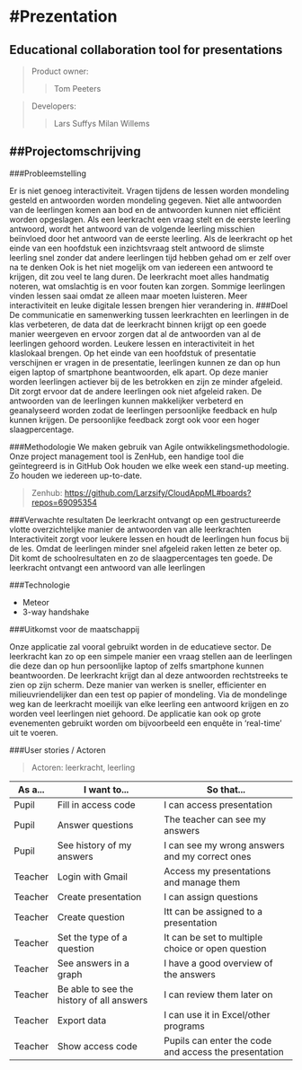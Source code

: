 #Prezentation
==========
Educational collaboration tool for presentations
----------

>Product owner: 
>>Tom Peeters

>Developers:
>>Lars Suffys
>>Milan Willems

##Projectomschrijving
--------------------------


###Probleemstelling

Er is niet genoeg interactiviteit. Vragen tijdens de lessen worden mondeling gesteld en antwoorden worden mondeling gegeven. Niet alle antwoorden van de leerlingen komen aan bod en de antwoorden kunnen niet efficiënt worden opgeslagen. Als een leerkracht een vraag stelt en de eerste leerling antwoord, wordt het antwoord van de volgende leerling misschien beïnvloed door het antwoord van de eerste leerling. Als de leerkracht op het einde van een hoofdstuk een inzichtsvraag stelt antwoord de slimste leerling snel zonder dat andere leerlingen tijd hebben gehad om er zelf over na te denken
Ook is het niet mogelijk om van iedereen een antwoord te krijgen, dit zou veel te lang duren.
De leerkracht moet alles handmatig noteren, wat omslachtig is en voor fouten kan zorgen. Sommige leerlingen vinden lessen saai omdat ze alleen maar moeten luisteren. Meer interactiviteit en leuke digitale lessen brengen hier verandering in.
###Doel
De communicatie en samenwerking tussen leerkrachten en leerlingen in de klas verbeteren, de data dat de leerkracht binnen krijgt op een goede manier weergeven en ervoor zorgen dat al de antwoorden van al de leerlingen gehoord worden. Leukere lessen en interactiviteit in het klaslokaal brengen. Op het einde van een hoofdstuk of presentatie verschijnen er vragen in de presentatie, leerlingen kunnen ze dan op hun eigen laptop of smartphone beantwoorden, elk apart. Op deze manier worden leerlingen actiever bij de les betrokken en zijn ze minder afgeleid. Dit zorgt ervoor dat de andere leerlingen ook niet afgeleid raken.
De antwoorden van de leerlingen kunnen makkelijker verbeterd en geanalyseerd worden zodat de leerlingen persoonlijke feedback en hulp kunnen krijgen. De persoonlijke feedback zorgt ook voor een hoger slaagpercentage.


###Methodologie
We maken gebruik van Agile ontwikkelingsmethodologie.
Onze project management tool is ZenHub, een handige tool die geïntegreerd is in GitHub
Ook houden we elke week een stand-up meeting. Zo houden we iedereen up-to-date.
>Zenhub: https://github.com/Larzsify/CloudAppML#boards?repos=69095354


###Verwachte resultaten
De leerkracht ontvangt op een gestructureerde vlotte overzichtelijke manier de antwoorden van alle leerkrachten
Interactiviteit zorgt voor leukere lessen en houdt de leerlingen hun focus bij de les. Omdat de leerlingen minder snel afgeleid raken letten ze beter op. Dit komt de schoolresultaten en zo de slaagpercentages ten goede. De leerkracht ontvangt een antwoord van alle leerlingen



###Technologie

- Meteor
- 3-way handshake


###Uitkomst voor de maatschappij


Onze applicatie zal vooral gebruikt worden in de educatieve sector. De leerkracht kan zo op een simpele manier een vraag stellen aan de leerlingen die deze dan op hun persoonlijke laptop of zelfs smartphone kunnen beantwoorden. De leerkracht krijgt dan al deze antwoorden rechtstreeks te zien op zijn scherm. 
Deze manier van werken is sneller, efficienter en milieuvriendelijker dan een test op papier of mondeling. Via de mondelinge weg kan de leerkracht moeilijk van elke leerling een antwoord krijgen en zo worden veel leerlingen niet gehoord. 
De applicatie kan ook op grote evenementen gebruikt worden om bijvoorbeeld een enquête in ‘real-time’ uit te voeren. 

###User stories / Actoren
>Actoren: leerkracht, leerling

| As a...  | I want to...                              | So that...                                            |
|----------|-------------------------------------------|-------------------------------------------------------|
| Pupil    | Fill in access code                       | I can access presentation                             |
| Pupil    | Answer questions                          | The teacher can see my answers                        |
| Pupil    | See history of my answers                 | I can see my wrong answers and my correct ones        |
| Teacher  | Login with Gmail                          | Access my presentations and manage them               |
| Teacher  | Create presentation                       | I can assign questions                                |
| Teacher  | Create question                           | Itt can be assigned to a presentation                 |
| Teacher  | Set the type of a question                | It can be set to multiple choice or open question     |
| Teacher  | See answers in a graph                    | I have a good overview of the answers                 |
| Teacher  | Be able to see the history of all answers | I can review them later on                            |
| Teacher  | Export data                               | I can use it in Excel/other programs                  |
| Teacher  | Show access code                          | Pupils can enter the code and access the presentation |

